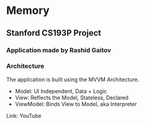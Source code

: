 # Memory
## Stanford CS193P Project
### Application made by Rashid Gaitov

### Architecture
The application is built using the MVVM Architecture. 
- Model: UI Independent, Data + Logic
- View: Reflects the Model, Stateless, Declared
- ViewModel: Binds View to Model, aka Interpreter

Link: YouTube
